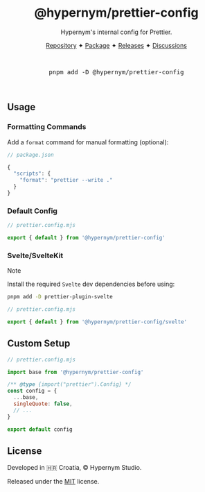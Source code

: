 <h1 align="center">@hypernym/prettier-config</h1>

<p align="center">Hypernym's internal config for Prettier.</p>

<p align="center">
  <a href="https://github.com/hypernym-studio/prettier-config">Repository</a>
  <span>✦</span>
  <a href="https://www.npmjs.com/package/@hypernym/prettier-config">Package</a>
  <span>✦</span>
  <a href="https://github.com/hypernym-studio/prettier-config/releases">Releases</a>
  <span>✦</span>
  <a href="https://github.com/hypernym-studio/prettier-config/discussions">Discussions</a>
</p>

<br>

<pre align="center">pnpm add -D @hypernym/prettier-config</pre>

<br>

## Usage

### Formatting Commands

Add a `format` command for manual formatting (optional):

```js
// package.json

{
  "scripts": {
    "format": "prettier --write ."
  }
}
```

### Default Config

```js
// prettier.config.mjs

export { default } from '@hypernym/prettier-config'
```

### Svelte/SvelteKit

> [!NOTE]
>
> Install the required `Svelte` dev dependencies before using:
>
> ```sh
> pnpm add -D prettier-plugin-svelte
> ```

```js
// prettier.config.mjs

export { default } from '@hypernym/prettier-config/svelte'
```

## Custom Setup

```js
// prettier.config.mjs

import base from '@hypernym/prettier-config'

/** @type {import("prettier").Config} */
const config = {
  ...base,
  singleQuote: false,
  // ...
}

export default config
```

## License

Developed in 🇭🇷 Croatia, © Hypernym Studio.

Released under the [MIT](LICENSE.txt) license.
